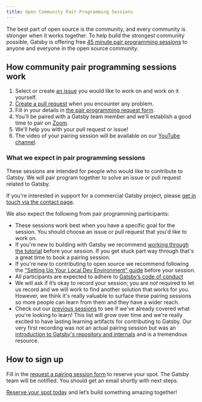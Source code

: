 ```yaml
---
title: Open Community Pair Programming Sessions
---
```


The best part of open source is the community, and every community is stronger when it works together. To help build the strongest community possible, Gatsby is offering free [45 minute pair programming sessions][form] to anyone and everyone in the open source community.

## How community pair programming sessions work

1. Select or create [an issue](https://github.com/gatsbyjs/gatsby/issues) you would like to work on and work on it yourself.
2. [Create a pull request](https://www.gatsbyjs.com/contributing/how-to-open-a-pull-request/) when you encounter any problem.
3. Fill in your details in [the pair programming request form][form].
4. You’ll be paired with a Gatsby team member and we'll establish a good time to pair on [Zoom](https://zoom.us).
5. We'll help you with your pull request or issue!
6. The video of your pairing session will be available on our [YouTube channel](https://www.youtube.com/channel/UCjnp770qk7ujOq8Q9wiC82w/videos).

### What we expect in pair programming sessions

These sessions are intended for people who would like to contribute to Gatsby. We will pair program together to solve an issue or pull request related to Gatsby.

If you're interested in support for a commercial Gatsby project, please [get in touch via the contact page](https://www.gatsbyjs.com/contact-us/).

We also expect the following from pair programming participants:

- These sessions work best when you have a specific goal for the session. You should choose an issue or pull request that you'd like to work on.
- If you're new to building with Gatsby we recommend [working through the tutorial](https://www.gatsbyjs.com/tutorial/) before your session. If you get stuck part way through that's a great time to book a pairing session.
- If you're new to contributing to open source we recommend following the ["Setting Up Your Local Dev Environment" guide](https://www.gatsbyjs.com/contributing/setting-up-your-local-dev-environment/) before your session.
- All participants are expected to adhere to [Gatsby’s code of conduct](/contributing/code-of-conduct/)
- We will ask if it’s okay to record your session; you are _not_ required to let us record and we will work to find another solution that works for you. However, we think it's really valuable to surface these pairing sessions so more people can learn from them and they have a wider reach.
- Check out our [previous sessions](https://www.youtube.com/playlist?list=PLCU2qJekvcN1f4CRTTMMW6XliGio1NcUD) to see if we've already covered what you're looking to learn! This list will grow over time and we're really excited to have lasting learning artifacts for contributing to Gatsby. Our very first recording was not an actual pairing session but was an [introduction to Gatsby's repository and internals](https://www.youtube.com/watch?v=9wM3pFtyTHw) and is a tremendous resource.

## How to sign up

Fill in the [request a pairing session form][form] to reserve your spot. The Gatsby team will be notified. You should get an email shortly with next steps.

[Reserve your spot today][form] and let’s build something amazing together!

[form]: https://airtable.com/shrtYlQjqQARrmJH4
